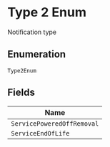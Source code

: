
# Type 2 Enum

Notification type

## Enumeration

`Type2Enum`

## Fields

| Name |
|  --- |
| `ServicePoweredOffRemoval` |
| `ServiceEndOfLife` |

